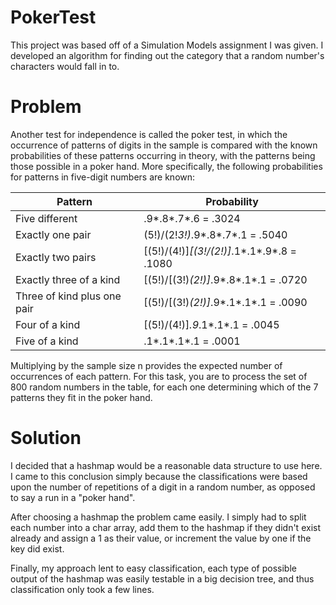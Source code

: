# PokerTest

This project was based off of a Simulation Models assignment I was given. I developed an algorithm for finding out the category that a random number's characters would fall in to.

# Problem

Another test for independence is called the poker test, in which the occurrence of patterns of digits in the sample is compared with the known probabilities of these patterns occurring in theory, with the patterns being those possible in a poker hand.  More specifically, the following probabilities for patterns in five-digit numbers are known:

| Pattern                     | Probability                                |
|-----------------------------|--------------------------------------------|
| Five different              | .9*.8*.7*.6 = .3024                        |
| Exactly one pair            | (5!)/(2!*3!)*.9*.8*.7*.1 = .5040           |
| Exactly two pairs           | [(5!)/(4!)]*[(3!/(2!)]*.1*.1*.9*.8 = .1080 |
| Exactly three of a kind     | [(5!)/[(3!)*(2!)]*.9*.8*.1*.1 = .0720      |
| Three of kind plus one pair | [(5!)/[(3!)*(2!)]*.9*.1*.1*.1 = .0090      |
| Four of a kind              | [(5!)/(4!)]*.9*.1*.1*.1 = .0045            |
| Five of a kind              | .1*.1*.1*.1 = .0001                        |


Multiplying by the sample size n provides the expected number of occurrences of each pattern.  For this task, you are to process the set of 800 random numbers in the table, for each one determining which of the 7 patterns they fit in the poker hand.

# Solution

I decided that a hashmap would be a reasonable data structure to use here. I came to this conclusion simply because the classifications were based upon the number of repetitions of a digit in a random number, as opposed to say a run in a "poker hand".

After choosing a hashmap the problem came easily. I simply had to split each number into a char array, add them to the hashmap if they didn't exist already and assign a 1 as their value, or increment the value by one if the key did exist.

Finally, my approach lent to easy classification, each type of possible output of the hashmap was easily testable in a big decision tree, and thus classification only took a few lines.

